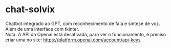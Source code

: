 # chat-solvix
 Chatbot integrado ao GPT, com reconhecimento de fala e síntese de voz. Além de uma interface com tkinter. \
Nota:
A API da Openai está desativada, para ver o funcionamento, é preciso criar uma no site: https://platform.openai.com/account/api-keys

